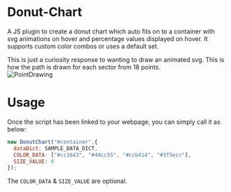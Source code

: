 # Donut-Chart
A JS plugin to create a donut chart which auto fits on to a container with svg animations on hover and percentage values displayed on hover. It supports custom color combos or uses a default set. 

This is just a curiosity response to wanting to draw an animated svg. This is how the path is drawn for each sector from 18 points.  
![PointDrawing](https://github.com/user-attachments/assets/5295ebc0-839b-458a-a3ec-f2c950977a8a)


# Usage

Once the script has been linked to your webpage, you can simply call it as below:

```javascript
new DonutChart("#container",{  
  dataDict: SAMPLE_DATA_DICT,  
  COLOR_DATA: ["#cc1643", "#44cc55", "#ccb414", "#3f5ecc"],  
  SIZE_VALUE: 0  
});  
```
The `COLOR_DATA` & `SIZE_VALUE` are optional.
